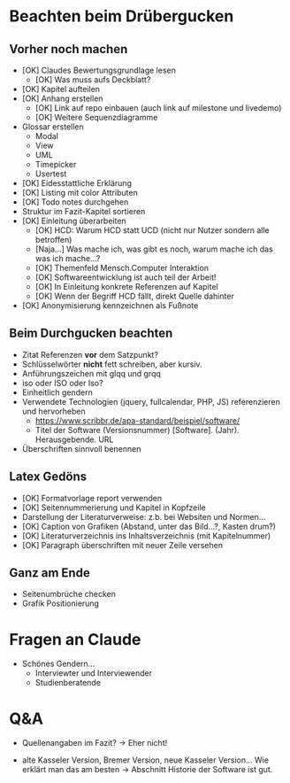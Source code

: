 # Beachten beim Drübergucken

## Vorher noch machen
- [OK] Claudes Bewertungsgrundlage lesen
    - [OK] Was muss aufs Deckblatt?
- [OK] Kapitel aufteilen
- [OK] Anhang erstellen
    - [OK] Link auf repo einbauen (auch link auf milestone und livedemo)
    - [OK] Weitere Sequenzdiagramme
- Glossar erstellen
    - Modal
    - View
    - UML
    - Timepicker
    - Usertest
- [OK] Eidesstattliche Erklärung
- [OK] Listing mit color Attributen
- [OK] Todo notes durchgehen
- Struktur im Fazit-Kapitel sortieren
- [OK] Einleitung überarbeiten
    - [OK] HCD: Warum HCD statt UCD (nicht nur Nutzer sondern alle betroffen)
    - [Naja...] Was mache ich, was gibt es noch, warum mache ich das was ich mache...?
    - [OK] Themenfeld Mensch.Computer Interaktion
    - [OK] Softwareentwicklung ist auch teil der Arbeit!
    - [OK] In Einleitung konkrete Referenzen auf Kapitel
    - [OK] Wenn der Begriff HCD fällt, direkt Quelle dahinter
- [OK] Anonymisierung kennzeichnen als Fußnote


## Beim Durchgucken beachten
- Zitat Referenzen **vor** dem Satzpunkt?
- Schlüsselwörter **nicht** fett schreiben, aber kursiv.
- Anführungszeichen mit glqq und grqq
- iso oder ISO oder Iso?
- Einheitlich gendern
- Verwendete Technologien (jquery, fullcalendar, PHP, JS) referenzieren und hervorheben
    - https://www.scribbr.de/apa-standard/beispiel/software/
    - Titel der Software (Versionsnummer) [Software]. (Jahr). Herausgebende. URL
- Überschriften sinnvoll benennen

## Latex Gedöns
- [OK] Formatvorlage report verwenden
- [OK] Seitennummerierung und Kapitel in Kopfzeile
- Darstellung der Literaturverweise: z.b. bei Websiten und Normen...
- [OK] Caption von Grafiken (Abstand, unter das Bild...?, Kasten drum?)
- [OK] Literaturverzeichnis ins Inhaltsverzeichnis (mit Kapitelnummer)
- [OK] Paragraph überschriften mit neuer Zeile versehen

## Ganz am Ende
- Seitenumbrüche checken
- Grafik Positionierung





# Fragen an Claude

- Schönes Gendern...
    - Interviewter und Interviewender
    - Studienberatende



# Q&A
- Quellenangaben im Fazit?
-> Eher nicht!

- alte Kasseler Version, Bremer Version, neue Kasseler Version... Wie erklärt man das am besten
-> Abschnitt Historie der Software ist gut.